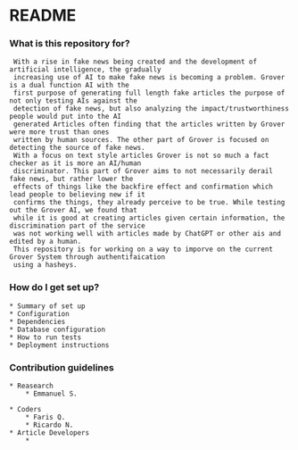 # README #
### What is this repository for? ###
	 With a rise in fake news being created and the development of artificial intelligence, the gradually
	 increasing use of AI to make fake news is becoming a problem. Grover is a dual function AI with the 
	 first purpose of generating full length fake articles the purpose of not only testing AIs against the 
	 detection of fake news, but also analyzing the impact/trustworthiness people would put into the AI 
	 generated Articles often finding that the articles written by Grover were more trust than ones 
	 written by human sources. The other part of Grover is focused on detecting the source of fake news. 
	 With a focus on text style articles Grover is not so much a fact checker as it is more an AI/human 
	 discriminator. This part of Grover aims to not necessarily derail fake news, but rather lower the 
	 effects of things like the backfire effect and confirmation which lead people to believing new if it 
	 confirms the things, they already perceive to be true. While testing out the Grover AI, we found that 
	 while it is good at creating articles given certain information, the discrimination part of the service 
	 was not working well with articles made by ChatGPT or other ais and edited by a human. 
	 This repository is for working on a way to imporve on the current Grover System through authentifaication 
	 using a hasheys. 

### How do I get set up? ###

	* Summary of set up
	* Configuration
	* Dependencies
	* Database configuration
	* How to run tests
	* Deployment instructions

### Contribution guidelines ###

	* Reasearch
		* Emmanuel S.
		
	* Coders
		* Faris Q.
		* Ricardo N.
	* Article Developers
		*